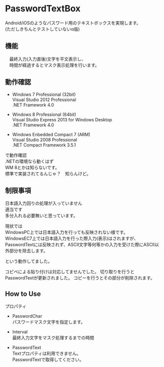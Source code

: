 PasswordTextBox  
============

Android/iOSのようなパスワード用のテキストボックスを実現します。  
(ただしきちんとテストしていないα版)  


## 機能
　最終入力(入力直後)文字を平文表示し、  
　時間が経過するとマスク表示処理を行います。  


## 動作確認
* Windows 7 Professional (32bit)  
  Visual Studio 2012 Professional  
  .NET Framework 4.0  

* Windows 8 Professional (64bit)  
  Visual Studio Express 2013 for Windows Desktop  
  .NET Framework 4.0  

* Windows Enbedded Compact 7 (ARM)  
  Visual Studio 2008 Professional  
  .NET Compact Framework 3.5.1  

で動作確認  
.NETの環境なら動くはず  
WM 8とかは知らないです。  
標準で実装されてるんじゃ？　知らんけど。  

## 制限事項
日本語入力回りの処理が入っていません  
適当です  
多分入れる必要無いと思っています。  

現状では  
WindowsPC上では日本語入力を行っても反映されない様です。  
WindowsEC7上では日本語入力を行った際入力(表示)はされますが、  
PasswordTextには反映されず、ASCII文字等何等かの入力を受けた際にASCII以外部分を除去します。  

という動作してました。  

コピペによる貼り付けは対応してませんでした。
切り取りを行うとPasswordTextが更新されました。
コピーを行うとその部分が削除されます。

## How to Use
プロパティ  
* PasswordChar  
  パスワードマスク文字を指定します。

* Interval  
  最終入力文字をマスク処理するまでの時間  

* PasswordText  
  Textプロパティは利用できません。  
  PasswordTextで取得してください。  
